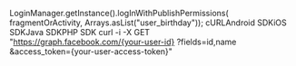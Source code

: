 LoginManager.getInstance().logInWithPublishPermissions(
    fragmentOrActivity,
    Arrays.asList("user_birthday"));
    cURLAndroid SDKiOS SDKJava SDKPHP SDK
curl -i -X GET \
 "https://graph.facebook.com/{your-user-id}
   ?fields=id,name
   &access_token={your-user-access-token}"
